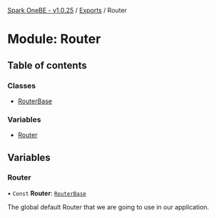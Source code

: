 [Spark OneBE - v1.0.25](../README.md) / [Exports](../modules.md) / Router

# Module: Router

## Table of contents

### Classes

- [RouterBase](../classes/Router.RouterBase.md)

### Variables

- [Router](Router.md#router)

## Variables

### Router

• `Const` **Router**: [`RouterBase`](../classes/Router.RouterBase.md)

The global default Router that we are going to use in our application.
